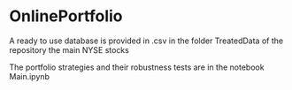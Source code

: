 # OnlinePortfolio

A ready to use database is provided in .csv in the folder TreatedData of the repository the main NYSE stocks

The portfolio strategies and their robustness tests are in the notebook Main.ipynb
